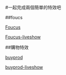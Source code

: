 #一起完成兩個簡單的特效吧

##foucs

[Foucus](example/function-animate.html)

[Foucus-liveshow](http://codepen.io/Tomas-Lin/pen/QjrbqK?editors=101)

##購物特效

[buyprod](example/buy-car/index.js)

[buyprod-liveshow](http://demo.lanrenzhijia.com/2015/cart0327/)
